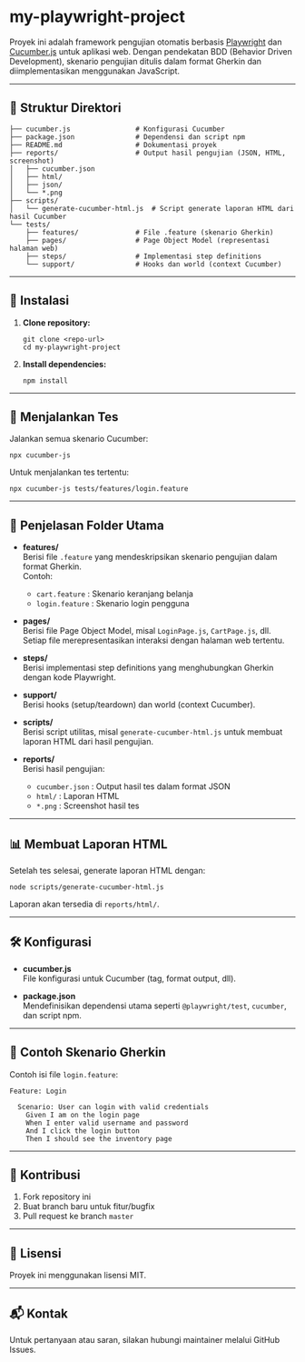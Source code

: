 # my-playwright-project

Proyek ini adalah framework pengujian otomatis berbasis [Playwright](https://playwright.dev/) dan [Cucumber.js](https://github.com/cucumber/cucumber-js) untuk aplikasi web. Dengan pendekatan BDD (Behavior Driven Development), skenario pengujian ditulis dalam format Gherkin dan diimplementasikan menggunakan JavaScript.

---

## 📁 Struktur Direktori

```
├── cucumber.js                # Konfigurasi Cucumber
├── package.json               # Dependensi dan script npm
├── README.md                  # Dokumentasi proyek
├── reports/                   # Output hasil pengujian (JSON, HTML, screenshot)
│   ├── cucumber.json
│   ├── html/
│   ├── json/
│   └── *.png
├── scripts/
│   └── generate-cucumber-html.js  # Script generate laporan HTML dari hasil Cucumber
└── tests/
    ├── features/              # File .feature (skenario Gherkin)
    ├── pages/                 # Page Object Model (representasi halaman web)
    ├── steps/                 # Implementasi step definitions
    └── support/               # Hooks dan world (context Cucumber)
```

---

## 🚀 Instalasi

1. **Clone repository:**
   ```
   git clone <repo-url>
   cd my-playwright-project
   ```

2. **Install dependencies:**
   ```
   npm install
   ```

---

## 🧪 Menjalankan Tes

Jalankan semua skenario Cucumber:
```
npx cucumber-js
```

Untuk menjalankan tes tertentu:
```
npx cucumber-js tests/features/login.feature
```

---

## 📄 Penjelasan Folder Utama

- **features/**  
  Berisi file `.feature` yang mendeskripsikan skenario pengujian dalam format Gherkin.  
  Contoh:  
  - `cart.feature` : Skenario keranjang belanja  
  - `login.feature` : Skenario login pengguna

- **pages/**  
  Berisi file Page Object Model, misal `LoginPage.js`, `CartPage.js`, dll.  
  Setiap file merepresentasikan interaksi dengan halaman web tertentu.

- **steps/**  
  Berisi implementasi step definitions yang menghubungkan Gherkin dengan kode Playwright.

- **support/**  
  Berisi hooks (setup/teardown) dan world (context Cucumber).

- **scripts/**  
  Berisi script utilitas, misal `generate-cucumber-html.js` untuk membuat laporan HTML dari hasil pengujian.

- **reports/**  
  Berisi hasil pengujian:  
  - `cucumber.json` : Output hasil tes dalam format JSON  
  - `html/` : Laporan HTML  
  - `*.png` : Screenshot hasil tes

---

## 📊 Membuat Laporan HTML

Setelah tes selesai, generate laporan HTML dengan:
```
node scripts/generate-cucumber-html.js
```
Laporan akan tersedia di `reports/html/`.

---

## 🛠️ Konfigurasi

- **cucumber.js**  
  File konfigurasi untuk Cucumber (tag, format output, dll).

- **package.json**  
  Mendefinisikan dependensi utama seperti `@playwright/test`, `cucumber`, dan script npm.

---

## 📝 Contoh Skenario Gherkin

Contoh isi file `login.feature`:
```
Feature: Login

  Scenario: User can login with valid credentials
    Given I am on the login page
    When I enter valid username and password
    And I click the login button
    Then I should see the inventory page
```

---

## 🤝 Kontribusi

1. Fork repository ini
2. Buat branch baru untuk fitur/bugfix
3. Pull request ke branch `master`

---

## 📄 Lisensi

Proyek ini menggunakan lisensi MIT.

---

## 📬 Kontak

Untuk pertanyaan atau saran, silakan hubungi maintainer melalui GitHub Issues.
